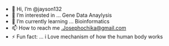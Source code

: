 - 👋 Hi, I’m @jayson132
- 👀 I’m interested in ... Gene Data Anaylysis
- 🌱 I’m currently learning ... Bioinformatics
- 📫 How to reach me .Josephochika@gmail.com
- ⚡ Fun fact: ... i Love mechanism of how the human body works

<!---
jayson132/jayson132 is a ✨ special ✨ repository because its `README.md` (this file) appears on your GitHub profile.
You can click the Preview link to take a look at your changes.
--->
